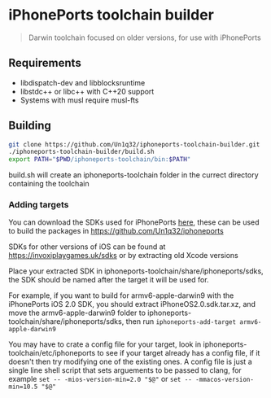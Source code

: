 # iPhonePorts toolchain builder

> Darwin toolchain focused on older versions, for use with iPhonePorts

## Requirements

- libdispatch-dev and libblocksruntime
- libstdc++ or libc++ with C++20 support
- Systems with musl require musl-fts

## Building

```sh
git clone https://github.com/Un1q32/iphoneports-toolchain-builder.git
./iphoneports-toolchain-builder/build.sh
export PATH="$PWD/iphoneports-toolchain/bin:$PATH"
```

build.sh will create an iphoneports-toolchain folder in the currect directory containing the toolchain

### Adding targets

You can download the SDKs used for iPhonePorts [here](https://github.com/Un1q32/iphoneports-sdk), these can be used to build the packages in https://github.com/Un1q32/iphoneports

SDKs for other versions of iOS can be found at https://invoxiplaygames.uk/sdks or by extracting old Xcode versions

Place your extracted SDK in iphoneports-toolchain/share/iphoneports/sdks, the SDK should be named after the target it will be used for.

For example, if you want to build for armv6-apple-darwin9 with the iPhonePorts iOS 2.0 SDK, you should extract iPhoneOS2.0.sdk.tar.xz, and move the armv6-apple-darwin9 folder to iphoneports-toolchain/share/iphoneports/sdks, then run `iphoneports-add-target armv6-apple-darwin9`

You may have to crate a config file for your target, look in iphoneports-toolchain/etc/iphoneports to see if your target already has a config file, if it doesn't then try modifying one of the existing ones.
A config file is just a single line shell script that sets arguements to be passed to clang, for example `set -- -mios-version-min=2.0 "$@"` or `set -- -mmacos-version-min=10.5 "$@"`
